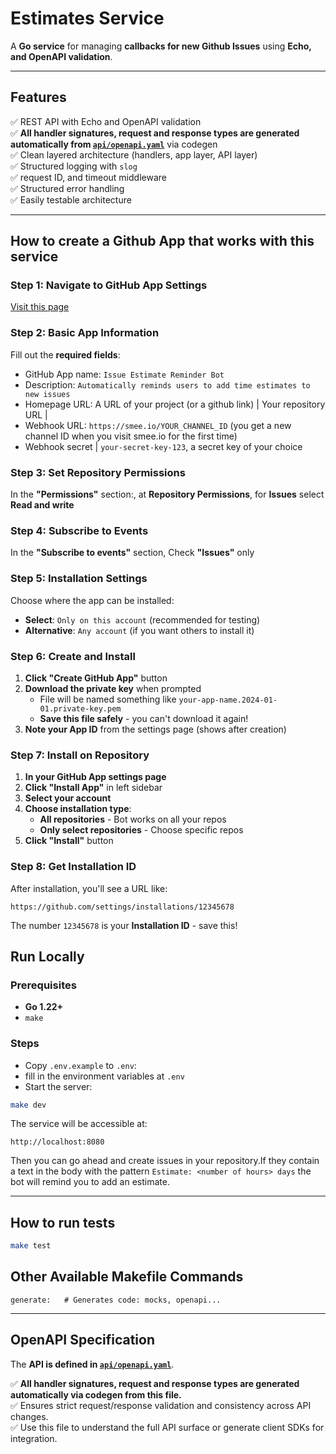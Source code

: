 # Estimates Service

A **Go service** for managing **callbacks for new Github Issues** using **Echo, and OpenAPI validation**.

---

## Features
✅ REST API with Echo and OpenAPI validation  
✅ **All handler signatures, request and response types are generated automatically
from [`api/openapi.yaml`](api/openapi.yaml)** via codegen  
✅ Clean layered architecture (handlers, app layer, API layer)  
✅ Structured logging with `slog`  
✅ request ID, and timeout middleware  
✅ Structured error handling  
✅ Easily testable architecture

---

## How to create a Github App that works with this service
### Step 1: Navigate to GitHub App Settings

[Visit this page](https://github.com/settings/apps/new)

### Step 2: Basic App Information

Fill out the **required fields**:

- GitHub App name: `Issue Estimate Reminder Bot`
- Description: `Automatically reminds users to add time estimates to new issues`
- Homepage URL: A URL of your project (or a github link)                          | Your repository URL |
- Webhook URL: `https://smee.io/YOUR_CHANNEL_ID` (you get a new channel ID when you visit smee.io for the first time)
- Webhook secret | `your-secret-key-123`, a secret key of your choice

### Step 3: Set Repository Permissions

In the **"Permissions"** section:, at **Repository Permissions**, for **Issues** select **Read and write**


### Step 4: Subscribe to Events

In the **"Subscribe to events"** section, Check **"Issues"** only

### Step 5: Installation Settings

Choose where the app can be installed:

- **Select**: `Only on this account` (recommended for testing)
- **Alternative**: `Any account` (if you want others to install it)

### Step 6: Create and Install

1. **Click "Create GitHub App"** button
2. **Download the private key** when prompted
    - File will be named something like `your-app-name.2024-01-01.private-key.pem`
    - **Save this file safely** - you can't download it again!
3. **Note your App ID** from the settings page (shows after creation)

### Step 7: Install on Repository

1. **In your GitHub App settings page**
2. **Click "Install App"** in left sidebar
3. **Select your account**
4. **Choose installation type**:
    - **All repositories** - Bot works on all your repos
    - **Only select repositories** - Choose specific repos
5. **Click "Install"** button

### Step 8: Get Installation ID

After installation, you'll see a URL like:
```
https://github.com/settings/installations/12345678
```

The number `12345678` is your **Installation ID** - save this!

## Run Locally

### Prerequisites

- **Go 1.22+**
- `make`

### Steps

- Copy  `.env.example` to `.env`:
- fill in the environment variables at `.env`
- Start the server:

```bash
make dev
```

The service will be accessible at:

```
http://localhost:8080
```

Then you can go ahead and create issues in your repository.If they contain a text in the body with the pattern `Estimate: <number of hours> days` the bot will remind you to add an estimate.

---

## How to run tests

```bash
make test
```

## Other Available Makefile Commands

```make
generate:   # Generates code: mocks, openapi...
```

---

## OpenAPI Specification

The **API is defined in [`api/openapi.yaml`](api/openapi.yaml)**.

✅ **All handler signatures, request and response types are generated automatically via codegen from this file.**  
✅ Ensures strict request/response validation and consistency across API changes.  
✅ Use this file to understand the full API surface or generate client SDKs for integration.

